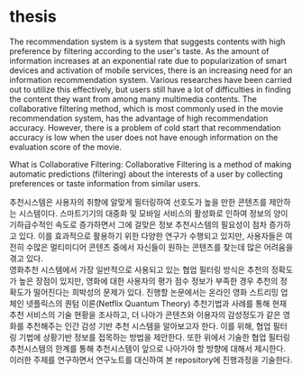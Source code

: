 # thesis

 The recommendation system is a system that suggests contents with high preference by filtering according to the user's taste. As the amount of information increases at an exponential rate due to popularization of smart devices and activation of mobile services, there is an increasing need for an information recommendation system. Various researches have been carried out to utilize this effectively, but users still have a lot of difficulties in finding the content they want from among many multimedia contents.
 The collaborative filtering method, which is most commonly used in the movie recommendation system, has the advantage of high recommendation accuracy. However, there is a problem of cold start that recommendation accuracy is low when the user does not have enough information on the evaluation score of the movie.
 
 What is Collaborative Filtering:
Collaborative Filtering is a method of making automatic predictions (filtering) about the interests of a user by collecting preferences or taste information from similar users.

추천시스템은 사용자의 취향에 알맞게 필터링하여 선호도가 높을 만한 콘텐츠를 제안하는 시스템이다. 스마트기기의 대중화 및 모바일 서비스의 활성화로 인하여 정보의 양이 기하급수적인 속도로 증가하면서 그에 걸맞은 정보 추천시스템의 필요성이 점차 증가하고 있다. 이를 효과적으로 활용하기 위한 다양한 연구가 수행되고 있지만, 사용자들은 여전히 수많은 멀티미디어 콘텐츠 중에서 자신들이 원하는 콘텐츠를 찾는데 많은 어려움을 겪고 있다.  
 영화추천 시스템에서 가장 일반적으로 사용되고 있는 협업 필터링 방식은 추천의 정확도가 높은 장점이 있지만, 영화에 대한 사용자의 평가 점수 정보가 부족한 경우 추천의 정확도가 떨어진다는 희박성의 문제가 있다. 
 진행할 논문에서는 온라인 영화 스트리밍 업체인 넷플릭스의 퀀텀 이론(Netflix Quantum Theory) 추천기법과 사례를 통해 현재 추천 서비스의 기술 현황을 조사하고, 더 나아가 콘텐츠와 이용자의 감성정도가 같은 영화를 추천해주는 인간 감성 기반 추천 시스템을 알아보고자 한다. 이를 위해, 협업 필터링 기법에 상황기반 정보를 접목하는 방법을 제안한다. 또한 위에서 기술한 협업 필터링 추천시스템의 한계를 통해 추천시스템이 앞으로 나아가야 할 방향에 대해서 제시한다.
 이러한 주제를 연구하면서 연구노트를 대신하여 본 repository에 진행과정을 기술한다.  

